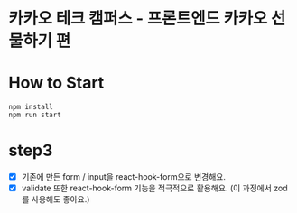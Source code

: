 # 카카오 테크 캠퍼스 - 프론트엔드 카카오 선물하기 편
# How to Start
```agsl
npm install
npm run start
```
# step3
- [x] 기존에 만든 form / input을 react-hook-form으로 변경해요.
- [x] validate 또한 react-hook-form 기능을 적극적으로 활용해요. (이 과정에서 zod를 사용해도 좋아요.)